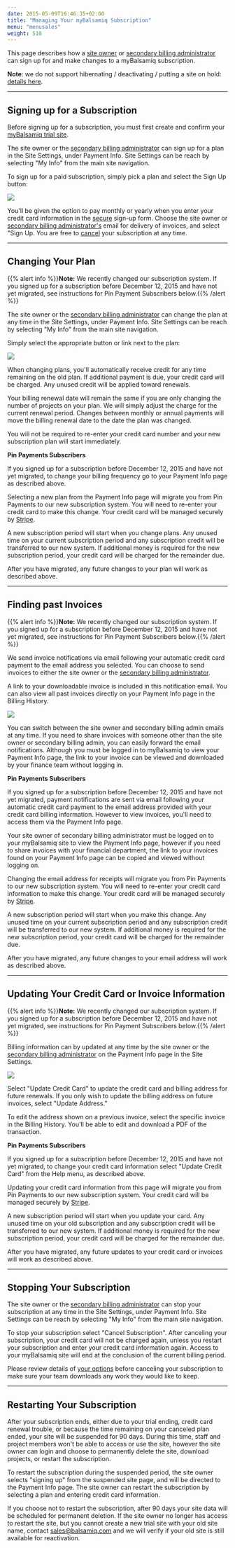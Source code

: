 ```yaml
---
date: 2015-05-09T16:46:35+02:00
title: "Managing Your myBalsamiq Subscription"
menu: "menusales"
weight: 510
---
```


This page describes how a [site owner](https://support.balsamiq.com/mybalsamiq/siteowner/) or [secondary billing administrator](https://docs.balsamiq.com/mybalsamiq/sitesettings/#4-designating-a-secondary-billing-administrator) can sign up for and make changes to a myBalsamiq subscription.

**Note**: we do not support hibernating / deactivating / putting a site on hold: [details here](/sales/hibernate/).

* * *

## Signing up for a Subscription

Before signing up for a subscription, you must first create and confirm your [myBalsamiq trial site](https://balsamiq.com/products/mockups/mybalsamiq).

The site owner or the [secondary billing administrator](https://docs.balsamiq.com/mybalsamiq/sitesettings/#4-designating-a-secondary-billing-administrator) can sign up for a plan in the Site Settings, under Payment Info. Site Settings can be reach by selecting "My Info" from the main site navigation.

To sign up for a paid subscription, simply pick a plan and select the Sign Up button:

![](https://media.balsamiq.com/img/support/docs/myb/payment-signup.png)

You'll be given the option to pay monthly or yearly when you enter your credit card information in the [secure](/sales/safe/) sign-up form. Choose the site owner or [secondary billing administrator's](https://docs.balsamiq.com/mybalsamiq/sitesettings/#4-designating-a-secondary-billing-administrator) email for delivery of invoices, and select "Sign Up. You are free to [cancel](#stopping-your-subscription) your subscription at any time.

* * *

## Changing Your Plan

{{% alert info %}}**Note:** We recently changed our subscription system. If you signed up for a subscription before December 12, 2015 and have not yet migrated, see instructions for Pin Payment Subscribers below.{{% /alert %}}

The site owner or the [secondary billing administrator](https://docs.balsamiq.com/mybalsamiq/sitesettings/#4-designating-a-secondary-billing-administrator) can change the plan at any time in the Site Settings, under Payment Info. Site Settings can be reach by selecting "My Info" from the main site navigation.

Simply select the appropriate button or link next to the plan:

![](https://media.balsamiq.com/img/support/docs/myb/changeplan.png)

When changing plans, you'll automatically receive credit for any time remaining on the old plan. If additional payment is due, your credit card will be charged. Any unused credit will be applied toward renewals.

Your billing renewal date will remain the same if you are only changing the number of projects on your plan. We will simply adjust the charge for the current renewal period. Changes between monthly or annual payments will move the billing renewal date to the date the plan was changed.

You will not be required to re-enter your credit card number and your new subscription plan will start immediately.

**Pin Payments Subscribers**

If you signed up for a subscription before December 12, 2015 and have not yet migrated, to change your billing frequency go to your Payment Info page as described above.

Selecting a new plan from the Payment Info page will migrate you from Pin Payments to our new subscription system. You will need to re-enter your credit card to make this change. Your credit card will be managed securely by [Stripe](/sales/safe/).

A new subscription period will start when you change plans. Any unused time on your current subscription period and any subscription credit will be transferred to our new system. If additional money is required for the new subscription period, your credit card will be charged for the remainder due.

After you have migrated, any future changes to your plan will work as described above.

* * *

## Finding past Invoices

{{% alert info %}}**Note:** We recently changed our subscription system. If you signed up for a subscription before December 12, 2015 and have not yet migrated, see instructions for Pin Payment Subscribers below.{{% /alert %}}

We send invoice notifications via email following your automatic credit card payment to the email address you selected. You can choose to send invoices to either the site owner or the [secondary billing administrator](https://docs.balsamiq.com/mybalsamiq/sitesettings/#4-designating-a-secondary-billing-administrator).

A link to your downloadable invoice is included in this notification email. You can also view all past invoices directly on your Payment Info page in the Billing History.

![](https://media.balsamiq.com/img/support/docs/myb/billinghistory.png)

You can switch between the site owner and secondary billing admin emails at any time. If you need to share invoices with someone other than the site owner or secondary billing admin, you can easily forward the email notifications. Although you must be logged in to myBalsamiq to view your Payment Info page, the link to your invoice can be viewed and downloaded by your finance team without logging in.

**Pin Payments Subscribers**

If you signed up for a subscription before December 12, 2015 and have not yet migrated, payment notifications are sent via email following your automatic credit card payment to the email address provided with your credit card billing information. However to view invoices, you'll need to access them via the Payment Info page.

Your site owner of secondary billing administrator must be logged on to your myBalsamiq site to view the Payment Info page, however if you need to share invoices with your financial department, the link to your invoices found on your Payment Info page can be copied and viewed without logging on.

Changing the email address for receipts will migrate you from Pin Payments to our new subscription system. You will need to re-enter your credit card information to make this change. Your credit card will be managed securely by [Stripe](/sales/safe/).

A new subscription period will start when you make this change. Any unused time on your current subscription period and any subscription credit will be transferred to our new system. If additional money is required for the new subscription period, your credit card will be charged for the remainder due.

After you have migrated, any future changes to your email address will work as described above.

* * *

## Updating Your Credit Card or Invoice Information

{{% alert info %}}**Note:** We recently changed our subscription system. If you signed up for a subscription before December 12, 2015 and have not yet migrated, see instructions for Pin Payment Subscribers below.{{% /alert %}}

Billing information can by updated at any time by the site owner or the [secondary billing administrator](https://docs.balsamiq.com/mybalsamiq/sitesettings/#4-designating-a-secondary-billing-administrator) on the Payment Info page in the Site Settings.

![](https://media.balsamiq.com/img/support/docs/myb/billinginfo.png)

Select "Update Credit Card" to update the credit card and billing address for future renewals. If you only wish to update the billing address on future invoices, select "Update Address."

To edit the address shown on a previous invoice, select the specific invoice in the Billing History. You'll be able to edit and download a PDF of the transaction.

**Pin Payments Subscribers**

If you signed up for a subscription before December 12, 2015 and have not yet migrated, to change your credit card information select "Update Credit Card" from the Help menu, as described above.

Updating your credit card information from this page will migrate you from Pin Payments to our new subscription system. Your credit card will be managed securely by [Stripe](/sales/safe/).

A new subscription period will start when you update your card. Any unused time on your old subscription and any subscription credit will be transferred to our new system. If additional money is required for the new subscription period, your credit card will be charged for the remainder due.

After you have migrated, any future updates to your credit card or invoices will work as described above.

* * *

## Stopping Your Subscription

The site owner or the [secondary billing administrator](https://docs.balsamiq.com/mybalsamiq/sitesettings/#4-designating-a-secondary-billing-administrator) can stop your subscription at any time in the Site Settings, under Payment Info. Site Settings can be reach by selecting "My Info" from the main site navigation.

To stop your subscription select "Cancel Subscription". After canceling your subscription, your credit card will not be charged again, unless you restart your subscription and enter your credit card information again. Access to your myBalsamiq site will end at the conclusion of the current billing period.

Please review details of [your options](https://docs.balsamiq.com/mybalsamiq/sitesettings/#administration) before canceling your subscription to make sure your team downloads any work they would like to keep.

* * *

## Restarting Your Subscription

After your subscription ends, either due to your trial ending, credit card renewal trouble, or because the time remaining on your canceled plan ended, your site will be suspended for 90 days. During this time, staff and project members won't be able to access or use the site, however the site owner can login and choose to permanently delete the site, download projects, or restart the subscription.

To restart the subscription during the suspended period, the site owner selects "signing up" from the suspended site page, and will be directed to the Payment Info page. The site owner can restart the subscription by selecting a plan and entering credit card information.

If you choose not to restart the subscription, after 90 days your site data will be scheduled for permanent deletion. If the site owner no longer has access to restart the site, but you cannot create a new trial site with your old site name, contact [sales@balsamiq.com](mailto:sales@balsamiq.com) and we will verify if your old site is still available for reactivation.
